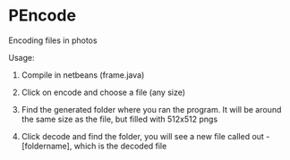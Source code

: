 # PEncode
Encoding files in photos

Usage:

1) Compile in netbeans (frame.java)

2) Click on encode and choose a file (any size)

3) Find the generated folder where you ran the program. It will be around the same size as the file, but filled with 512x512 pngs

4) Click decode and find the folder, you will see a new file called out - [foldername], which is the decoded file
